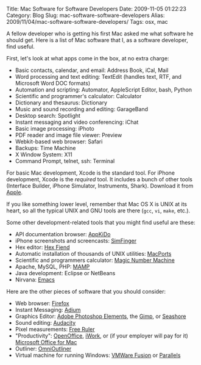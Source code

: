 Title: Mac Software for Software Developers
Date: 2009-11-05 01:22:23
Category: Blog
Slug: mac-software-software-developers
Alias: 2009/11/04/mac-software-software-developers/
Tags: osx, mac


A fellow developer who is getting his first Mac asked me what software he should get. Here is a list of Mac software that I, as a software developer, find useful.
<!--break-->
First, let's look at what apps come in the box, at no extra charge:

- Basic contacts, calendar, and email: Address Book, iCal, Mail
- Word processing and text editing: TextEdit (handles text, RTF, and Microsoft Word DOC formats)
- Automation and scripting: Automator, AppleScript Editor, bash, Python
- Scientific and programmer's calculator: Calculator
- Dictionary and thesaurus: Dictionary
- Music and sound recording and editing: GarageBand
- Desktop search: Spotlight
- Instant messaging and video conferencing: iChat
- Basic image processing: iPhoto
- PDF reader and image file viewer: Preview
- Webkit-based web browser: Safari
- Backups: Time Machine
- X Window System: X11
- Command Prompt, telnet, ssh: Terminal

For basic Mac development, Xcode is the standard tool. For iPhone development, Xcode is the _required_ tool. It includes a bunch of other tools (Interface Builder, iPhone Simulator, Instruments, Shark). Download it from [Apple](http://developer.apple.com/iphone/).

If you like something lower level, remember that Mac OS X is UNIX at its heart, so all the typical UNIX and GNU tools are there (`gcc`, `vi`, `make`, etc.).

Some other development-related tools that you might find useful are these:

- API documentation browser: [AppKiDo](http://homepage.mac.com/aglee/downloads/appkido.html)
- iPhone screenshots and screencasts: [SimFinger](http://blog.atebits.com/2009/03/not-your-average-iphone-screencast/)
- Hex editor: [Hex Fiend](http://www.ridiculousfish.com/hexfiend/)
- Automatic installation of thousands of UNIX utilities: [MacPorts](http://www.macports.org/)
- Scientific and programmers calculator: [Magic Number Machine](http://projectswithlove.com/magicnumbermachine/)
- Apache, MySQL, PHP: [MAMP](http://www.mamp.info/en/index.html)
- Java development: Eclipse or NetBeans
- Nirvana: [Emacs](http://undefinedvalue.com/2009/09/12/building-emacs-source-mac-os-x)

Here are the other pieces of software that you should consider:

- Web browser: [Firefox](http://www.mozilla.com)
- Instant Messaging: [Adium](http://adium.im/)
- Graphics Editor: [Adobe Photoshop Elements](http://www.adobe.com/products/photoshopelmac/), the [Gimp](http://www.gimp.org/macintosh/), or [Seashore](http://seashore.sourceforge.net/)
- Sound editing: [Audacity](http://audacity.sourceforge.net/download/)
- Pixel measurements: [Free Ruler](http://www.pascal.com/software/freeruler/)
- "Productivity": [OpenOffice](http://www.openoffice.org/), [iWork](http://www.apple.com/iwork/), or (if your employer will pay for it) [Microsoft Office for Mac](http://www.microsoft.com/mac/default.mspx)
- Outliner: [OmniOutliner](http://www.omnigroup.com/applications/omnioutliner/)
- Virtual machine for running Windows: [VMWare Fusion](http://www.vmware.com/products/fusion/) or [Parallels](http://www.parallels.com/products/desktop/)
